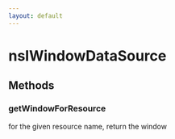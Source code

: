 ```yaml
---
layout: default
---
```


# nsIWindowDataSource #

## Methods ##

### getWindowForResource ###

for the given resource name, return the window


